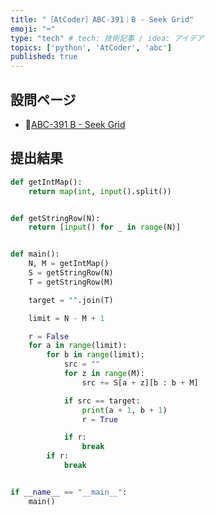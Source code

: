 ```yaml
---
title: "［AtCoder］ABC-391｜B - Seek Grid"
emoji: "⌨️"
type: "tech" # tech: 技術記事 / idea: アイデア
topics: ['python', 'AtCoder', 'abc']
published: true
---
```


## 設問ページ

- 🔗[ABC-391 B - Seek Grid](https://atcoder.jp/contests/abc391/tasks/abc391_b)

## 提出結果

```python
def getIntMap():
    return map(int, input().split())


def getStringRow(N):
    return [input() for _ in range(N)]


def main():
    N, M = getIntMap()
    S = getStringRow(N)
    T = getStringRow(M)

    target = "".join(T)

    limit = N - M + 1

    r = False
    for a in range(limit):
        for b in range(limit):
            src = ""
            for z in range(M):
                src += S[a + z][b : b + M]

            if src == target:
                print(a + 1, b + 1)
                r = True

            if r:
                break
        if r:
            break


if __name__ == "__main__":
    main()
```
